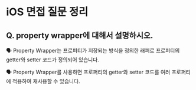# iOS 면접 질문 정리

## Q. property wrapper에 대해서 설명하시오.

🗣️ Property Wrapper는 프로퍼티가 저장되는 방식을 정의한 래퍼로 프로퍼티의 getter와 setter 코드가 정의되어 있습니다.

🗣️ Property Wrapper를 사용하면 프로퍼티의 getter와 setter 코드를 여러 프로퍼티에 적용하여 재사용할 수 있습니다.
